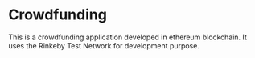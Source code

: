 # Crowdfunding
This is a crowdfunding application developed in ethereum blockchain. It uses the Rinkeby Test Network for development purpose.
